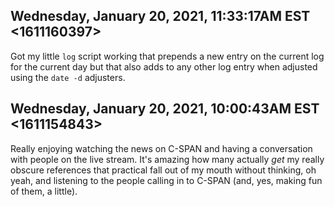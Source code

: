 ## Wednesday, January 20, 2021, 11:33:17AM EST <1611160397>

Got my little `log` script working that prepends a new entry on the
current log for the current day but that also adds to any other log
entry when adjusted using the `date -d` adjusters.

## Wednesday, January 20, 2021, 10:00:43AM EST <1611154843>

Really enjoying watching the news on C-SPAN and having a conversation
with people on the live stream. It's amazing how many actually *get* my
really obscure references that practical fall out of my mouth without
thinking, oh yeah, and listening to the people calling in to C-SPAN
(and, yes, making fun of them, a little).
